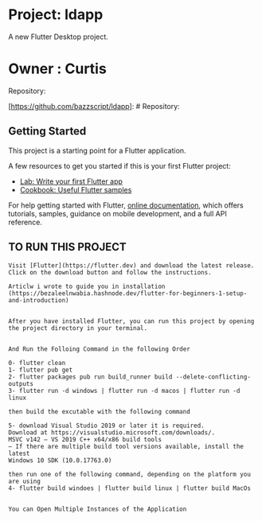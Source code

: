# Project: ldapp

A new Flutter Desktop project.

# Owner : Curtis


Repository:

[https://github.com/bazzscript/ldapp]: # Repository:

## Getting Started

This project is a starting point for a Flutter application.

A few resources to get you started if this is your first Flutter project:

- [Lab: Write your first Flutter app](https://flutter.dev/docs/get-started/codelab)
- [Cookbook: Useful Flutter samples](https://flutter.dev/docs/cookbook)

For help getting started with Flutter,
[online documentation](https://flutter.dev/docs), which offers tutorials,
samples, guidance on mobile development, and a full API reference.


## TO RUN THIS PROJECT

~~~ First Of All, You Need To Install Flutter ~~~
Visit [Flutter](https://flutter.dev) and download the latest release.
Click on the download button and follow the instructions.

Articlw i wrote to guide you in installation (https://bezaleelnwabia.hashnode.dev/flutter-for-beginners-1-setup-and-introduction)


After you have installed Flutter, you can run this project by opening the project directory in your terminal.


And Run the Folloing Command in the following Order

0- flutter clean
1- flutter pub get
2- flutter packages pub run build_runner build --delete-conflicting-outputs
3- flutter run -d windows | flutter run -d macos | flutter run -d linux

then build the excutable with the following command

5- download Visual Studio 2019 or later it is required.
Download at https://visualstudio.microsoft.com/downloads/.
MSVC v142 — VS 2019 C++ x64/x86 build tools
— If there are multiple build tool versions available, install the latest
Windows 10 SDK (10.0.17763.0)

then run one of the following command, depending on the platform you are using
4- flutter build windoes | flutter build linux | flutter build MacOs


You can Open Multiple Instances of the Application